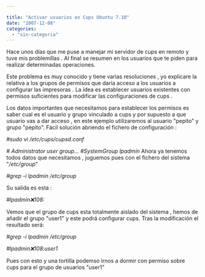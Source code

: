 ```yaml
---

title: "Activar usuarios en Cups Ubuntu 7.10"
date: "2007-12-08"
categories: 
  - "sin-categoria"
---
```


Hace unos días que me puse a manejar mi servidor de cups en remoto y tuve mis problemillas . Al final se resumen en los usuarios que te piden para realizar determinadas operaciones.

Este problema es muy conocido y tiene varias resoluciones , yo explicare la relativa a los grupos de permisos que daría acceso a los usuarios a configurar las impresoras . La idea es establecer usuarios existentes con permisos suficientes para modificar las configuraciones de cups .

Los datos importantes que necesitamos para establecer los permisos es saber cual es el usuario y grupo vinculado a cups y por supuesto a que usuario vas a dar acceso , en este ejemplo utilizaremos al usuario "pepito" y grupo "pepito". Fácil solución abriendo el fichero de configuración :

_#sudo vi /etc/cups/cupsd.conf_

_\# Administrator user group... #SystemGroup lpadmin_ Ahora ya tenemos todos datos que necesitamos , juguemos pues con el fichero del sistema "_/etc/group_"

_#grep -i lpadmin /etc/group_

Su salida es esta :

_#lpadmin:x:108:_

Vemos que el grupo de cups esta totalmente aislado del sistema , hemos de añadir el grupo "user1" y este podrá configurar cups. Tras la modificación el resultado será:

_#grep -i lpadmin /etc/group_

_#lpadmin:x:108:user1_

Pues con esto y una tortilla podemso irnos a dormir con permiso sobre cups para el grupo de usuarios "user1"
